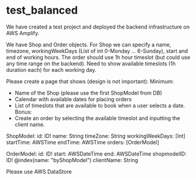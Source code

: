 # test_balanced

We have created a test project and deployed the backend infrastructure on AWS Amplify.

We have Shop and Order objects.
For Shop we can specify a name, timezone, workingWeekDays (List of int 0-Monday ... 6-Sunday), start and end of working hours.
The order should use 1h hour timeslot (but could use any time range on the backend). Need to show available timeslots (1h duration each) for each working day.

Please create a page that shows (design is not important):
Minimum:
- Name of the Shop (please use the first ShopModel from DB)
- Calendar with available dates for placing orders
- List of timeslots that are available to book when a user selects a date.
  Bonus:
- Create an order by selecting the available timeslot and inputting the client name.

ShopModel:
id: ID!
name: String
timeZone: String
workingWeekDays: [Int]
startTime: AWSTime
endTime: AWSTime
orders: [OrderModel]

OrderModel:
id: ID!
start: AWSDateTime
end: AWSDateTime
shopmodelID: ID! @index(name: "byShopModel")
clientName: String

Please use AWS DataStore
